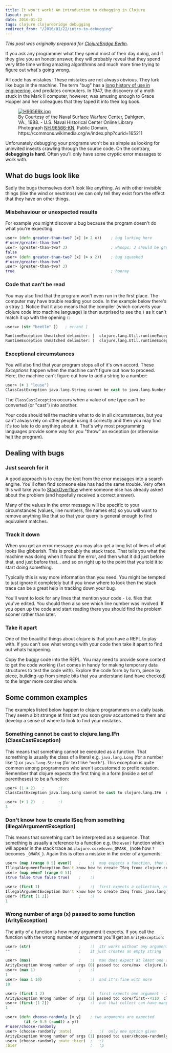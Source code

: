 ```yaml
---
title: It won't work! An introduction to debugging in Clojure
layout: post
date: 2016-01-22
tags: clojure clojurebridge debugging
redirect_from: "/2016/01/22/intro-to-debugging"
---
```


*This post was originally prepared for [ClojureBridge Berlin](http://clojurebridge-berlin.github.io/)*.

If you ask any programmer what they spend most of their day doing, and if they give you an honest answer, they will probably reveal that they spend very little time writing amazing algorithmns and much more time trying to figure out what's going wrong.

All code has mistakes. These mistakes are not always obvious. They lurk like bugs in the machine. The term "bug" has a [long history of use in engineering](https://en.wikipedia.org/wiki/Software_bug#Etymology), and predates computers. In 1947, the discovery of a moth stuck in the Mark II computer, however, was amusing enough to Grace Hopper and her colleagues that they taped it into their log book.

<figure><a href="https://commons.wikimedia.org/wiki/File:H96566k.jpg#/media/File:H96566k.jpg"><img alt="H96566k.jpg" src="https://upload.wikimedia.org/wikipedia/commons/8/8a/H96566k.jpg"></a><figcaption>By Courtesy of the Naval Surface Warfare Center, Dahlgren, VA., 1988. - U.S. Naval Historical Center Online Library Photograph <a rel="nofollow" class="external text" href="http://www.history.navy.mil/photos/images/h96000/h96566kc.htm">NH 96566-KN</a>, Public Domain, https://commons.wikimedia.org/w/index.php?curid=165211</figcaption></figure>

Unforunately debugging your programs won't be as simple as looking for uninvited insects crawling through the source code. On the contrary, **debugging is hard**. Often you'll only have some cryptic error messages to work with.

## What do bugs look like

Sadly the bugs themselves don't look like anything. As with other invisible things (like the wind or neutrinos) we can only tell they exist from the effect that they have on other things.

### Misbehaviour or unexpected results

For example you might discover a bug because the program doesn't do what you're expecting:

```clojure
user> (defn greater-than-two? [x] (> 2 x))    ; bug lurking here
#'user/greater-than-two?
user> (greater-than-two? 3)                   ; whoops, 3 should be greater than 2
false
user> (defn greater-than-two? [x] (> x 2))    ; bug squashed
#'user/greater-than-two?
user> (greater-than-two? 3)
true                                          ; hooray
```

### Code that can't be read

You may also find that the program won't even run in the first place. The computer may have trouble reading your code. In the example below there's a stray `]`. Notice that it also means that the compiler (which converts your clojure code into machine language) is then surprised to see the `)` as it can't match it up with the opening `(`:

```clojure
user=> (str "beetle" ])   ; errant ]

RuntimeException Unmatched delimiter: ]  clojure.lang.Util.runtimeException (Util.java:221)
RuntimeException Unmatched delimiter: )  clojure.lang.Util.runtimeException (Util.java:221)
```

### Exceptional circumstances

You will also find that your program stops all of it's own accord. These *Exceptions* happen when the machine can't figure out how to proceed. Here, the machine can't figure out how to add a string to a number:

```clojure
user> (+ 1 "louse")
ClassCastException java.lang.String cannot be cast to java.lang.Number  clojure.lang.Numbers.add (Numbers.java:128)
```

The `ClassCastException` occurs when a value of one type can't be converted (or "cast") into another.

Your code should tell the machine what to do in all circumstances, but you can't always rely on other people using it correctly and then you may find it's too late to do anything about it. That's why most programming languages provide some way for you "throw" an exception (or otherwise halt the program).



## Dealing with bugs

### Just search for it

A good approach is to copy the text from the error messages into a search engine. You'll often find someone else has had the same trouble. Very often this will take you to [StackOverflow](http://stackoverflow.com/) where someone else has already asked about the problem (and hopefully received a correct answer).

Many of the values in the error message will be specific to your circumstances (values, line numbers, file names etc) so you will want to remove anything like that so that your query is general enough to find equivalent matches.

### Track it down

When you get an error message you may also get a long list of lines of what looks like gibberish. This is probably the stack trace. That tells you what the machine was doing when it found the error, and then what it did just before that, and just before that... and so on right up to the point that you told it to start doing something.

Typically this is way more information than you need. You might be tempted to just ignore it completely but if you know where to look then the stack trace can be a great help in tracking down your bug.

You'll want to look for any lines that mention your code - i.e. files that you've edited. You should then also see which line number was involved. If you open up the code and start reading there you should find the problem sooner rather than later.

### Take it apart

One of the beautiful things about clojure is that you have a REPL to play with. If you can't see what wrongs with your code then take it apart to find out whats happening.

Copy the buggy code into the REPL. You may need to provide some context to get the code working (`let` comes in handy for making temporary data structures to test the code with). Explore the code form by form, piece by piece, building-up from simple bits that you understand (and have checked) to the larger more complex whole.


## Some common examples

The examples listed below happen to clojure programmers on a daily basis. They seem a bit strange at first but you soon grow accustomed to them and develop a sense of where to look to find your mistakes.

### Something cannot be cast to clojure.lang.IFn (ClassCastException)

This means that something cannot be executed as a function. That something is usually the class of a literal e.g. `java.lang.Long` (for a number like `1`) or `java.lang.String` (for text like `"moth"`). This exception is quite common among programmers who aren't accustomed to prefix notation. Remember that clojure expects the first thing in a form (inside a set of parentheses) to be a function:

```clojure
user> (1 + 2)   ;      :(
ClassCastException java.lang.Long cannot be cast to clojure.lang.IFn  user/eval7972 (form-init826537272185236344.clj:2)

user> (+ 1 2)   ;      :)
3
```

### Don't know how to create ISeq from something (IllegalArgumentException)

This means that something can't be interpreted as a sequence. That something is usually a reference to a function e.g. the `even?` function which will appear in the stack trace as `clojure.core$even_QMARK_` (note how `?` becomes `_QMARK_`). Again this is often a mistake in the order of arguments:

```clojure
user> (map (range 0 5) even?)   ;    :(  map expects a function, then a collection
IllegalArgumentException Don't know how to create ISeq from: clojure.core$even_QMARK_  clojure.lang.RT.seqFrom (RT.java:528)
user> (map even? (range 0 5))
(true false true false true)    ;    :)

user> (first 1)                 ;    :(  first expects a collection, not a single value
IllegalArgumentException Don't know how to create ISeq from: java.lang.Long  clojure.lang.RT.seqFrom (RT.java:528)
user> (first [1 2])             ;    :)
1
```

###  Wrong number of args (x) passed to some function (ArityException)

The arity of a function is how many argument it expects. If you call the function with the wrong number of arguments you'll get an `ArityException`:

```clojure
user> (str)                     ;    :)  str works without any arguments
""                              ;    it just creates an empty string

user> (max)                     ;    :(  max does expect at least one argument
ArityException Wrong number of args (0) passed to: core/max  clojure.lang.AFn.throwArity (AFn.java:429)
user> (max 1)                   ;    :)
1
user> (max 1 10)                ;    :)  and it's fine with more
10

user> (first 1 2)               ;    :(  first expects one argument - a collection
ArityException Wrong number of args (2) passed to: core/first--4110  clojure.lang.AFn.throwArity (AFn.java:429)
user> (first [1 2])             ;    :)  but that collect can have many values
1

user> (defn choose-randomly [x y]    ; two arguments are expected
        (if (> 0.5 (rand)) x y))
#'user/choose-randomly
user> (choose-randomly :mate)        ;   ;(  only one option given
ArityException Wrong number of args (1) passed to: user/choose-randomly  clojure.lang.AFn.throwArity (AFn.java:429)
user> (choose-randomly :mate :bier)  ;   :)
:bier                                ;   :p
```
